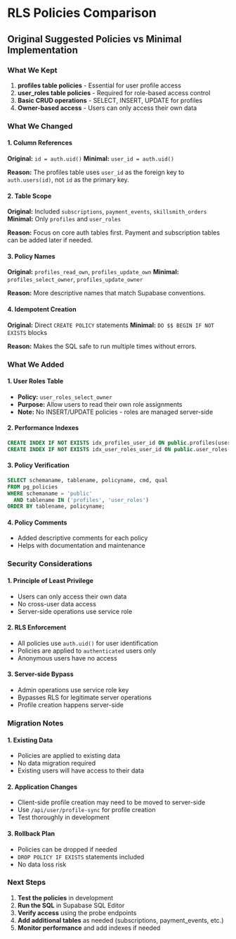 # RLS Policies Comparison

## Original Suggested Policies vs Minimal Implementation

### What We Kept
1. **profiles table policies** - Essential for user profile access
2. **user_roles table policies** - Required for role-based access control
3. **Basic CRUD operations** - SELECT, INSERT, UPDATE for profiles
4. **Owner-based access** - Users can only access their own data

### What We Changed

#### 1. Column References
**Original:** `id = auth.uid()`
**Minimal:** `user_id = auth.uid()`

**Reason:** The profiles table uses `user_id` as the foreign key to `auth.users(id)`, not `id` as the primary key.

#### 2. Table Scope
**Original:** Included `subscriptions`, `payment_events`, `skillsmith_orders`
**Minimal:** Only `profiles` and `user_roles`

**Reason:** Focus on core auth tables first. Payment and subscription tables can be added later if needed.

#### 3. Policy Names
**Original:** `profiles_read_own`, `profiles_update_own`
**Minimal:** `profiles_select_owner`, `profiles_update_owner`

**Reason:** More descriptive names that match Supabase conventions.

#### 4. Idempotent Creation
**Original:** Direct `CREATE POLICY` statements
**Minimal:** `DO $$ BEGIN IF NOT EXISTS` blocks

**Reason:** Makes the SQL safe to run multiple times without errors.

### What We Added

#### 1. User Roles Table
- **Policy:** `user_roles_select_owner`
- **Purpose:** Allow users to read their own role assignments
- **Note:** No INSERT/UPDATE policies - roles are managed server-side

#### 2. Performance Indexes
```sql
CREATE INDEX IF NOT EXISTS idx_profiles_user_id ON public.profiles(user_id);
CREATE INDEX IF NOT EXISTS idx_user_roles_user_id ON public.user_roles(user_id);
```

#### 3. Policy Verification
```sql
SELECT schemaname, tablename, policyname, cmd, qual
FROM pg_policies 
WHERE schemaname = 'public' 
  AND tablename IN ('profiles', 'user_roles')
ORDER BY tablename, policyname;
```

#### 4. Policy Comments
- Added descriptive comments for each policy
- Helps with documentation and maintenance

### Security Considerations

#### 1. Principle of Least Privilege
- Users can only access their own data
- No cross-user data access
- Server-side operations use service role

#### 2. RLS Enforcement
- All policies use `auth.uid()` for user identification
- Policies are applied to `authenticated` users only
- Anonymous users have no access

#### 3. Server-side Bypass
- Admin operations use service role key
- Bypasses RLS for legitimate server operations
- Profile creation happens server-side

### Migration Notes

#### 1. Existing Data
- Policies are applied to existing data
- No data migration required
- Existing users will have access to their data

#### 2. Application Changes
- Client-side profile creation may need to be moved to server-side
- Use `/api/user/profile-sync` for profile creation
- Test thoroughly in development

#### 3. Rollback Plan
- Policies can be dropped if needed
- `DROP POLICY IF EXISTS` statements included
- No data loss risk

### Next Steps

1. **Test the policies** in development
2. **Run the SQL** in Supabase SQL Editor
3. **Verify access** using the probe endpoints
4. **Add additional tables** as needed (subscriptions, payment_events, etc.)
5. **Monitor performance** and add indexes if needed